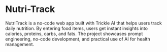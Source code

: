# Nutri-Track
NutriTrack is a no-code web app built with Trickle AI that helps users track daily nutrition. By entering food items, users get instant insights into calories, proteins, carbs, and fats. The project showcases prompt engineering, no-code development, and practical use of AI for health management.
